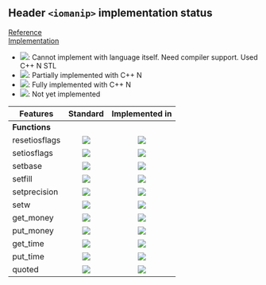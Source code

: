 ## Header `<iomanip>` implementation status

[Reference](https://en.cppreference.com/w/cpp/header/iomanip)  
[Implementation](../ss/include/ss/iomanip.h)

* ![](https://img.shields.io/badge/C%2B%2B-N-red): Cannot implement with language itself. Need compiler support. Used C++ N STL
* ![](https://img.shields.io/badge/C%2B%2B-N-blue): Partially implemented with C++ N
* ![](https://img.shields.io/badge/C%2B%2B-N-green): Fully implemented with C++ N
* ![][notyet]: Not yet implemented

| Features                                     | Standard             | Implemented in                    |
|----------------------------------------------|:--------------------:|:---------------------------------:|
| **Functions**                                |                      |                                   |
| resetiosflags                                | ![][legacy]          | ![][notyet]                       |
| setiosflags                                  | ![][legacy]          | ![][notyet]                       |
| setbase                                      | ![][legacy]          | ![][notyet]                       |
| setfill                                      | ![][legacy]          | ![][notyet]                       |
| setprecision                                 | ![][legacy]          | ![][notyet]                       |
| setw                                         | ![][legacy]          | ![][notyet]                       |
| get_money                                    | ![][cpp11]           | ![][notyet]                       |
| put_money                                    | ![][cpp11]           | ![][notyet]                       |
| get_time                                     | ![][cpp11]           | ![][notyet]                       |
| put_time                                     | ![][cpp11]           | ![][notyet]                       |
| quoted                                       | ![][cpp14]           | ![][notyet]                       |


<!--
	C++11: 10	| 0
	C++14: 1	| 0

	Total: 11	| 0-->

[notyet]: https://img.shields.io/badge/Not_yet-orange
[removed]: https://img.shields.io/badge/Removed-red
[legacy]: https://img.shields.io/badge/legacy-grey

[cppno11]: https://img.shields.io/badge/C%2B%2B-11-red
[cppno14]: https://img.shields.io/badge/C%2B%2B-14-red
[cppno17]: https://img.shields.io/badge/C%2B%2B-17-red
[cppno20]: https://img.shields.io/badge/C%2B%2B-20-red
[cppno23]: https://img.shields.io/badge/C%2B%2B-23-red

[cpppt11]: https://img.shields.io/badge/C%2B%2B-11-blue
[cpppt14]: https://img.shields.io/badge/C%2B%2B-14-blue
[cpppt17]: https://img.shields.io/badge/C%2B%2B-17-blue
[cpppt20]: https://img.shields.io/badge/C%2B%2B-20-blue
[cpppt23]: https://img.shields.io/badge/C%2B%2B-23-blue

[cpp11]: https://img.shields.io/badge/C%2B%2B-11-green
[cpp14]: https://img.shields.io/badge/C%2B%2B-14-green
[cpp17]: https://img.shields.io/badge/C%2B%2B-17-green
[cpp20]: https://img.shields.io/badge/C%2B%2B-20-green
[cpp23]: https://img.shields.io/badge/C%2B%2B-23-green
